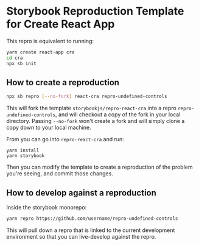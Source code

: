 # Storybook Reproduction Template for Create React App

This repro is equivalent to running:

```sh
yarn create react-app cra
cd cra
npx sb init
```

## How to create a reproduction

```sh
npx sb repro [--no-fork] react-cra repro-undefined-controls
```

This will fork the template `storybookjs/repro-react-cra` into a repro `repro-undefined-controls`, and will checkout a copy of the fork in your local directory. Passing `--no-fork` won't create a fork and will simply clone a copy down to your local machine.

From you can go into `repro-react-cra` and run:

```
yarn install
yarn storybook
```

Then you can modify the template to create a reproduction of the problem you're seeing, and commit those changes.

## How to develop against a reproduction

Inside the storybook monorepo:

```sh
yarn repro https://github.com/username/repro-undefined-controls
```

This will pull down a repro that is linked to the current development environment so that you can live-develop against the repro.
